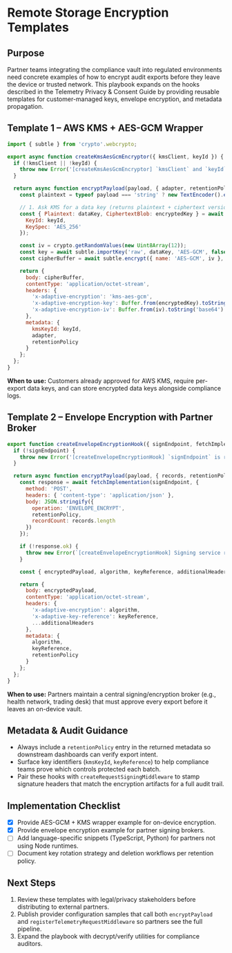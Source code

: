 # Remote Storage Encryption Templates

## Purpose
Partner teams integrating the compliance vault into regulated environments need concrete examples of how to encrypt audit exports before they leave the device or trusted network. This playbook expands on the hooks described in the Telemetry Privacy & Consent Guide by providing reusable templates for customer-managed keys, envelope encryption, and metadata propagation.

## Template 1 – AWS KMS + AES-GCM Wrapper
```js
import { subtle } from 'crypto'.webcrypto;

export async function createKmsAesGcmEncryptor({ kmsClient, keyId }) {
  if (!kmsClient || !keyId) {
    throw new Error('[createKmsAesGcmEncryptor] `kmsClient` and `keyId` are required.');
  }

  return async function encryptPayload(payload, { adapter, retentionPolicy }) {
    const plaintext = typeof payload === 'string' ? new TextEncoder().encode(payload) : payload;

    // 1. Ask KMS for a data key (returns plaintext + ciphertext versions).
    const { Plaintext: dataKey, CiphertextBlob: encryptedKey } = await kmsClient.generateDataKey({
      KeyId: keyId,
      KeySpec: 'AES_256'
    });

    const iv = crypto.getRandomValues(new Uint8Array(12));
    const key = await subtle.importKey('raw', dataKey, 'AES-GCM', false, ['encrypt']);
    const cipherBuffer = await subtle.encrypt({ name: 'AES-GCM', iv }, key, plaintext);

    return {
      body: cipherBuffer,
      contentType: 'application/octet-stream',
      headers: {
        'x-adaptive-encryption': 'kms-aes-gcm',
        'x-adaptive-encryption-key': Buffer.from(encryptedKey).toString('base64'),
        'x-adaptive-encryption-iv': Buffer.from(iv).toString('base64')
      },
      metadata: {
        kmsKeyId: keyId,
        adapter,
        retentionPolicy
      }
    };
  };
}
```

**When to use:** Customers already approved for AWS KMS, require per-export data keys, and can store encrypted data keys alongside compliance logs.

## Template 2 – Envelope Encryption with Partner Broker
```js
export function createEnvelopeEncryptionHook({ signEndpoint, fetchImplementation = fetch }) {
  if (!signEndpoint) {
    throw new Error('[createEnvelopeEncryptionHook] `signEndpoint` is required.');
  }

  return async function encryptPayload(payload, { records, retentionPolicy }) {
    const response = await fetchImplementation(signEndpoint, {
      method: 'POST',
      headers: { 'content-type': 'application/json' },
      body: JSON.stringify({
        operation: 'ENVELOPE_ENCRYPT',
        retentionPolicy,
        recordCount: records.length
      })
    });

    if (!response.ok) {
      throw new Error(`[createEnvelopeEncryptionHook] Signing service returned ${response.status}`);
    }

    const { encryptedPayload, algorithm, keyReference, additionalHeaders = {} } = await response.json();

    return {
      body: encryptedPayload,
      contentType: 'application/octet-stream',
      headers: {
        'x-adaptive-encryption': algorithm,
        'x-adaptive-key-reference': keyReference,
        ...additionalHeaders
      },
      metadata: {
        algorithm,
        keyReference,
        retentionPolicy
      }
    };
  };
}
```

**When to use:** Partners maintain a central signing/encryption broker (e.g., health network, trading desk) that must approve every export before it leaves an on-device vault.

## Metadata & Audit Guidance
- Always include a `retentionPolicy` entry in the returned metadata so downstream dashboards can verify export intent.
- Surface key identifiers (`kmsKeyId`, `keyReference`) to help compliance teams prove which controls protected each batch.
- Pair these hooks with `createRequestSigningMiddleware` to stamp signature headers that match the encryption artifacts for a full audit trail.

## Implementation Checklist
- [x] Provide AES-GCM + KMS wrapper example for on-device encryption.
- [x] Provide envelope encryption example for partner signing brokers.
- [ ] Add language-specific snippets (TypeScript, Python) for partners not using Node runtimes.
- [ ] Document key rotation strategy and deletion workflows per retention policy.

## Next Steps
1. Review these templates with legal/privacy stakeholders before distributing to external partners.
2. Publish provider configuration samples that call both `encryptPayload` and `registerTelemetryRequestMiddleware` so partners see the full pipeline.
3. Expand the playbook with decrypt/verify utilities for compliance auditors.
